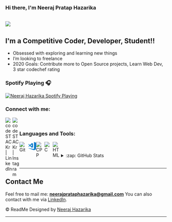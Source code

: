 ### Hi there, I'm Neeraj Pratap Hazarika 
<br />

<img src="https://50-best.com/wp-content/uploads/2018/12/suit_and_tie.jpg">

## I'm a Competitive Coder, Developer, Student!!

-  Obsessed with exploring and learning new things
-  I’m looking to freelance
-  2020 Goals: Contribute more to Open Source projects, Learn Web Dev, 3 star codechef rating

### Spotify Playing 🎧

[<img src="https://now-playing-codeSTACKr.vercel.app/api/spotify-playing" alt="Neeraj Hazarika Spotify Playing" width="350" />](https://open.spotify.com/user/31imrr2t6aoh26jhbxph4ya43nvi)

### Connect with me:

[<img align="left" alt="codeSTACKr | LinkedIn" width="22px" src="https://cdn.jsdelivr.net/npm/simple-icons@v3/icons/linkedin.svg" />][linkedin]
[<img align="left" alt="codeSTACKr | Instagram" width="22px" src="https://cdn.jsdelivr.net/npm/simple-icons@v3/icons/instagram.svg" />][instagram]

<br />

### Languages and Tools:

<img align="left" alt="Git" width="26px" src="https://img-0.journaldunet.com/3UIcNSjWcq-tBa0f4GZFguwrmDM=/1280x/smart/d14dfaf85798491f8a14d8a20be4c357/ccmcms-jdn/11458235.jpg" />
<img align="left" alt="Visual Studio Code" width="26px" src="https://raw.githubusercontent.com/github/explore/80688e429a7d4ef2fca1e82350fe8e3517d3494d/topics/visual-studio-code/visual-studio-code.png" />
<img align="left" alt="CPP" width="26px" src="https://images.vexels.com/media/users/3/166253/isolated/preview/14bc03b7b1c2c4e2656fd4c0a981cbbc-cpp-programming-language-icon-by-vexels.png" />
<img align="left" alt="C" width="26px" src="https://www.kindpng.com/picc/m/355-3559027_c-programming-language-logo-clipart-png-download-c.png" />
<img align="left" alt="HTML" width="26px" src="https://upload.wikimedia.org/wikipedia/commons/thumb/6/61/HTML5_logo_and_wordmark.svg/1200px-HTML5_logo_and_wordmark.svg.png" />

<br />
<br />
<details>
  <summary>:zap: GitHub Stats</summary>

  <img align="left" alt="Neeraj's GitHub Stats" src="https://github-readme-stats.codestackr.vercel.app/api?username=NeerajHazarika&show_icons=true&hide_border=true" />
  <img align="center" src="https://github-readme-stats.vercel.app/api/top-langs/?username=NeerajHazarika&layout=compact&theme=material-palenight" />
</details>

<br />

---
## Contact Me 
Feel free to mail me: **neerajprataphazarika@gmail.com**
You can also contact with me via [LinkedIn](https://www.linkedin.com/in/neeraj-pratap-hazarika-8800301b8/).

:copyright: ReadMe Designed by [Neeraj Hazarika](https://www.instagram.com/neerajhazarika_/)

---

[instagram]: https://www.instagram.com/neerajhazarika_/
[linkedin]: https://www.linkedin.com/in/neeraj-pratap-hazarika-8800301b8/
